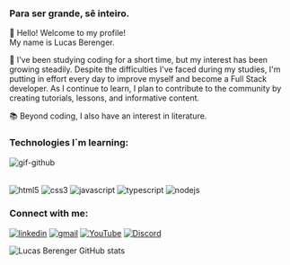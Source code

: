### Para ser grande, sê inteiro.
👋 Hello! Welcome to my profile! <br/>
My name is Lucas Berenger. <br/>

📖 I've been studying coding for a short time, but my interest has been growing steadily. Despite the difficulties I've faced during my studies, I'm putting in effort every day to improve myself and become a Full Stack developer. As I continue to learn, I plan to contribute to the community by creating tutorials, lessons, and informative content.

📚 Beyond coding, I also have an interest in literature.


### Technologies I`m learning:

![gif-github](https://github.com/lucasberenger/lucasberenger/assets/137582775/cdf7a1a1-74a3-4449-ad26-e9855021e80d)

<div style="display: inline_block"><br/>
<img align="center" alt="html5" src="https://img.shields.io/badge/HTML5-E34F26?style=for-the-badge&logo=html5&logoColor=white" />
<img align="center" alt="css3" src="https://img.shields.io/badge/CSS3-1572B6?style=for-the-badge&logo=css3&logoColor=white" />
<img align="center" alt="javascript" src="https://img.shields.io/badge/JavaScript-F7DF1E?style=for-the-badge&logo=javascript&logoColor=black" />
<img align="center" alt="typescript" src="https://img.shields.io/badge/TypeScript-007ACC?style=for-the-badge&logo=typescript&logoColor=white" />
<img align="center" alt="nodejs" src="https://img.shields.io/badge/Node.js-43853D?style=for-the-badge&logo=node.js&logoColor=white" />
  
</div>


### Connect with me:

[![linkedin](https://img.shields.io/badge/LinkedIn-0077B5?style=for-the-badge&logo=linkedin&logoColor=white)](https://www.linkedin.com/in/lucas-berenger-618777271/)
[![gmail](https://img.shields.io/badge/Gmail-D14836?style=for-the-badge&logo=gmail&logoColor=white)](mailto:thegreatberenger@gmail.com) 
[![YouTube](https://img.shields.io/badge/YouTube-FF0000?style=for-the-badge&logo=youtube&logoColor=white)](https://www.youtube.com/channel/UC3BWpEitlC9xN5KQHZtGY_w)
[![Discord](https://img.shields.io/badge/Discord-7289DA?style=for-the-badge&logo=discord&logoColor=white)](https://discord.gg/UPRKMzKQ)



![Lucas Berenger GitHub stats](https://github-readme-stats.vercel.app/api?username=lucasberenger&show_icons=true&theme=cobalt)
